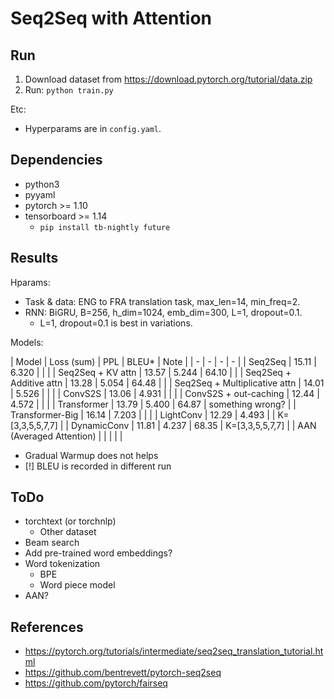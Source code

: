 # Seq2Seq with Attention

## Run

1. Download dataset from https://download.pytorch.org/tutorial/data.zip
2. Run: `python train.py`

Etc:

- Hyperparams are in `config.yaml`.

## Dependencies

- python3
- pyyaml
- pytorch >= 1.10
- tensorboard >= 1.14
    - `pip install tb-nightly future`

## Results

Hparams:

- Task & data: ENG to FRA translation task, max\_len=14, min\_freq=2.
- RNN: BiGRU, B=256, h\_dim=1024, emb\_dim=300, L=1, dropout=0.1.
    - L=1, dropout=0.1 is best in variations.

Models:

| Model | Loss (sum) | PPL | BLEU\* | Note |
| - | - | - | - |
| Seq2Seq                       | 15.11 | 6.320 | | |
| Seq2Seq + KV attn             | 13.57 | 5.244 | 64.10 | |
| Seq2Seq + Additive attn       | 13.28 | 5.054 | 64.48 | |
| Seq2Seq + Multiplicative attn | 14.01 | 5.526 | | |
| ConvS2S                       | 13.06 | 4.931 | | |
| ConvS2S + out-caching         | 12.44 | 4.572 | | |
| Transformer                   | 13.79 | 5.400 | 64.87 | something wrong? |
| Transformer-Big               | 16.14 | 7.203 | | |
| LightConv                     | 12.29 | 4.493 | | K=[3,3,5,5,7,7] |
| DynamicConv                   | 11.81 | 4.237 | 68.35 | K=[3,3,5,5,7,7] |
| AAN (Averaged Attention)      | | | | |

- Gradual Warmup does not helps
- [!] BLEU is recorded in different run

## ToDo

- torchtext (or torchnlp)
    - Other dataset
- Beam search
- Add pre-trained word embeddings?
- Word tokenization
    - BPE
    - Word piece model
- AAN?

## References

- https://pytorch.org/tutorials/intermediate/seq2seq_translation_tutorial.html
- https://github.com/bentrevett/pytorch-seq2seq
- https://github.com/pytorch/fairseq
